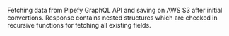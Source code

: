 Fetching data from Pipefy GraphQL API and saving on AWS S3 after initial convertions.
Response contains nested structures which are checked in recursive functions for fetching all existing fields.
